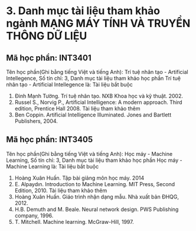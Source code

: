 # 3. Danh mục tài liệu tham khảo ngành MẠNG MÁY TÍNH VÀ TRUYỀN THÔNG DỮ LIỆU
## Mã học phần: INT3401
Tên học phần(Ghi bằng tiếng Việt và tiếng Anh): Trí tuệ nhân tạo - Artificial Intellegence, Số tín chỉ: 3, Danh mục tài liệu tham khảo học phần Trí tuệ nhân tạo - Artificial Intellegence là:
Tài liệu bắt buộc
1. Đinh Mạnh Tường. Trí tuệ nhân tạo. NXB Khoa học và kỹ thuật. 2002.
2. Russel S., Norvig P., Artificial Intelligence: A modern approach. Third edition, Prentice Hall 2008.
Tài liệu tham khảo thêm
1. Ben Coppin. Artificial Intelligence Illuminated. Jones and Bartlett Publishers, 2004.
## Mã học phần: INT3405
Tên học phần(Ghi bằng tiếng Việt và tiếng Anh): Học máy - Machine Learning, Số tín chỉ: 3, Danh mục tài liệu tham khảo học phần Học máy - Machine Learning là:
Tài liệu bắt buộc
1. Hoàng Xuân Huấn. Tập bài giảng môn học máy. 2014
2. E. Alpaydın. Introduction to Machine Learning. MIT Press, Second Edition, 2010.
Tài liệu tham khảo thêm
1. Hoàng Xuân Huấn. Giáo trình nhận dạng mẫu. Nhà xuất bản ĐHQG, 2012.
2. H.B. Demuth and M. Beale. Neural network design. PWS Publishing company, 1996.
3. T. Mitchell. Machine learning. McGraw-Hill, 1997.
